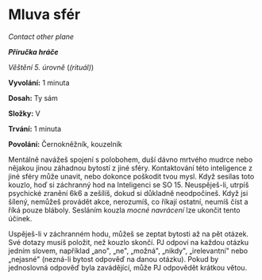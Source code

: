 # Mluva sfér

*Contact other plane*

***Příručka hráče***

*Věštění 5. úrovně* (*(rituál)*)

**Vyvolání:** 1 minuta

**Dosah:** Ty sám

**Složky:** V

**Trvání:** 1 minuta

**Povolání:** Černokněžník, kouzelník

Mentálně navážeš spojení s polobohem, duší dávno mrtvého mudrce nebo nějakou jinou záhadnou bytostí z jiné sféry. Kontaktování této inteligence z jiné sféry může unavit, nebo dokonce poškodit tvou mysl. Když sesilas toto kouzlo, hoď si záchranný hod na Inteligenci se SO 15. Neuspěješ-li, utrpíš psychické zranění 6k6 a zešílíš, dokud si důkladně neodpočineš. Když jsi šílený, nemůžeš provádět akce, nerozumíš, co říkají ostatní, neumíš číst a říká pouze bláboly. Sesláním kouzla *mocné navrácení* lze ukončit tento účinek.

Uspěješ-li v záchranném hodu, můžeš se zeptat bytosti až na pět otázek. Své dotazy musíš položit, než kouzlo skončí. PJ odpoví na každou otázku jedním slovem, například „ano", „ne", „možná", „nikdy", „irelevantní" nebo „nejasné" (nezná-li bytost odpověď na danou otázku). Pokud by jednoslovná odpověď byla zavádějící, může PJ odpovědět krátkou větou.